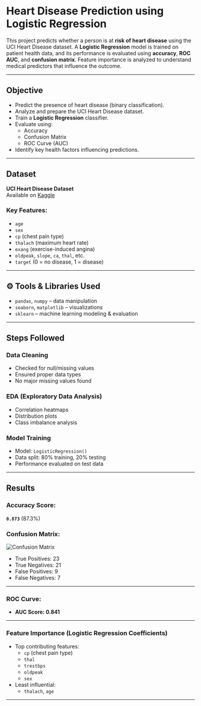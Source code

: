 #  Heart Disease Prediction using Logistic Regression

This project predicts whether a person is at **risk of heart disease** using the UCI Heart Disease dataset. A **Logistic Regression** model is trained on patient health data, and its performance is evaluated using **accuracy**, **ROC AUC**, and **confusion matrix**. Feature importance is analyzed to understand medical predictors that influence the outcome.

---

##  Objective

- Predict the presence of heart disease (binary classification).
- Analyze and prepare the UCI Heart Disease dataset.
- Train a **Logistic Regression** classifier.
- Evaluate using:
  - Accuracy
  - Confusion Matrix
  - ROC Curve (AUC)
- Identify key health factors influencing predictions.

---

##  Dataset

**UCI Heart Disease Dataset**  
 Available on [Kaggle](https://www.kaggle.com/datasets/ronitf/heart-disease-uci)

### Key Features:
- `age`
- `sex`
- `cp` (chest pain type)
- `thalach` (maximum heart rate)
- `exang` (exercise-induced angina)
- `oldpeak`, `slope`, `ca`, `thal`, etc.
- `target` (0 = no disease, 1 = disease)

---

## ⚙ Tools & Libraries Used

- `pandas`, `numpy` – data manipulation
- `seaborn`, `matplotlib` – visualizations
- `sklearn` – machine learning modeling & evaluation

---

##  Steps Followed

###  Data Cleaning
- Checked for null/missing values
- Ensured proper data types
- No major missing values found

###  EDA (Exploratory Data Analysis)
- Correlation heatmaps
- Distribution plots
- Class imbalance analysis

###  Model Training
- Model: `LogisticRegression()`
- Data split: 80% training, 20% testing
- Performance evaluated on test data

---

##  Results

###  Accuracy Score:
**`0.873`** (87.3%)

###  Confusion Matrix:
![Confusion Matrix](file-9rXyCVT5fEN8j3SKkvhWKL)

- True Positives: 23  
- True Negatives: 21  
- False Positives: 9  
- False Negatives: 7

---

###  ROC Curve:
- **AUC Score: 0.841**

---

###  Feature Importance (Logistic Regression Coefficients)

- Top contributing features:
  - `cp` (chest pain type)
  - `thal`
  - `trestbps`
  - `oldpeak`
  - `sex`
- Least influential:
  - `thalach`, `age`

---



